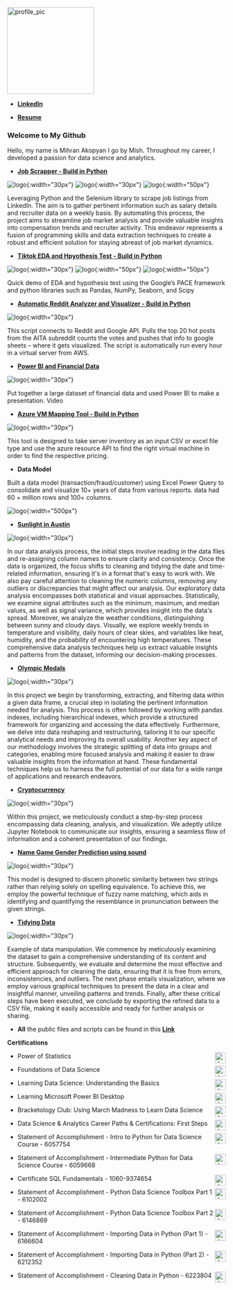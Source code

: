 ﻿<img src="https://avatars.githubusercontent.com/u/5179732?s=96&v=4" alt="profile_pic" width="200"/>

- **[LinkedIn](https://www.linkedin.com/in/mish-akopyan/)**

- **[Resume](https://docs.google.com/document/d/19D6ynIfyszZ5uhV3g0nkb-ZpJ55YDoHH5UkJfp3x9Bs/edit?usp=sharing)**


### Welcome to My Github

Hello, my name is Mihran Akopyan I go by Mish. Throughout my career, I developed a passion for data science and analytics.


- **[Job Scrapper - Build in Python](https://github.com/imihran/portfolio/tree/master/Public%20Project%20Files/Scrapper%20App)** 

![logo](https://raw.githubusercontent.com/imihran/portfolio/master/Public%20Project%20Files/images/Selenium.png){:width="30px"}
![logo](https://raw.githubusercontent.com/imihran/portfolio/master/Public%20Project%20Files/images/Python.png){:width="30px"}
![logo](https://raw.githubusercontent.com/imihran/portfolio/master/Public%20Project%20Files/images/Pandas.png){:width="50px"}


Leveraging Python and the Selenium library to scrape job listings from LinkedIn. The aim is to gather pertinent information such as salary details and recruiter data on a weekly basis. By automating this process, the project aims to streamline job market analysis and provide valuable insights into compensation trends and recruiter activity. This endeavor represents a fusion of programming skills and data extraction techniques to create a robust and efficient solution for staying abreast of job market dynamics.

- **[Tiktok EDA and Hpyothesis Test - Build in Python](https://github.com/imihran/portfolio/tree/master/Public%20Project%20Files/Tik%20Tok)** 

![logo](https://raw.githubusercontent.com/imihran/portfolio/master/Public%20Project%20Files/images/Python.png){:width="30px"}
![logo](https://raw.githubusercontent.com/imihran/portfolio/master/Public%20Project%20Files/images/Pandas.png){:width="50px"}
![logo](https://raw.githubusercontent.com/imihran/portfolio/master/Public%20Project%20Files/images/scipy.png){:width="50px"}

Quick demo of EDA and hypothesis test using the Google’s PACE framework and python libraries such as  Pandas, NumPy, Seaborn, and Scipy

- **[Automatic Reddit Analyzer and Visualizer - Build in Python](https://docs.google.com/spreadsheets/d/e/2PACX-1vSGATLkDaSs9x3OhYfOsgm8Xwic61eXyqG1NZ-Y40QHg4UZlk9L1XikWOVY0QGPi71KlRtVO_eUZUAE/pubchart?oid=1753950542&format=interactive)**

![logo](https://raw.githubusercontent.com/imihran/portfolio/master/Public%20Project%20Files/images/Python.png){:width="30px"}

This script connects to Reddit and Google API. Pulls the top 20 hot posts from the AITA subreddit counts the votes and pushes that info to google sheets – where it gets visualized. The script is automatically run every hour in a virtual server from AWS.

- **[Power BI and Financial Data ](https://youtu.be/NEpZe8PdqW8?list=PLyIglp94oFaoDm_jpBwIuLI7JBrdkQlGq)**

![logo](https://raw.githubusercontent.com/imihran/portfolio/master/Public%20Project%20Files/images/powerbi.png){:width="30px"}

Put together a large dataset of financial data and used Power BI to make a presentation. Video

- **[Azure VM Mapping Tool - Build in Python](https://github.com/imihran/portfolio/tree/master/Public%20Project%20Files/mapping-tool)**

![logo](https://raw.githubusercontent.com/imihran/portfolio/master/Public%20Project%20Files/images/Python.png){:width="30px"}

This tool is designed to take server inventory as an input CSV or excel file type and use the azure resource API to find the right virtual machine in order to find the respective pricing. 

- **Data Model**

Built a data model (transaction/fraud/customer) using Excel Power Query to consolidate and visualize 10+ years of data from various reports. data had 60 + million rows and 100+ columns.  

![logo](https://raw.githubusercontent.com/imihran/portfolio/master/Public%20Project%20Files/images/DataModel.png){:width="500px"}
 
- **[Sunlight in Austin](https://github.com/imihran/portfolio/blob/master/Public%20Project%20Files/Data%20shaping%20manipulating%20cleaning%20examples/Cleaning%20Data%20and%20Analysis%20-%20Sunlight%20in%20Austin.ipynb)**

![logo](https://raw.githubusercontent.com/imihran/portfolio/master/Public%20Project%20Files/images/Python.png){:width="30px"}

In our data analysis process, the initial steps involve reading in the data files and re-assigning column names to ensure clarity and consistency. Once the data is organized, the focus shifts to cleaning and tidying the date and time-related information, ensuring it's in a format that's easy to work with. We also pay careful attention to cleaning the numeric columns, removing any outliers or discrepancies that might affect our analysis. Our exploratory data analysis encompasses both statistical and visual approaches. Statistically, we examine signal attributes such as the minimum, maximum, and median values, as well as signal variance, which provides insight into the data's spread. Moreover, we analyze the weather conditions, distinguishing between sunny and cloudy days. Visually, we explore weekly trends in temperature and visibility, daily hours of clear skies, and variables like heat, humidity, and the probability of encountering high temperatures. These comprehensive data analysis techniques help us extract valuable insights and patterns from the dataset, informing our decision-making processes.
 
- **[ Olympic Medals](https://github.com/imihran/portfolio/blob/master/Public%20Project%20Files/Data%20shaping%20manipulating%20cleaning%20examples/Data%20Manipulation%20(Python)%20-%20Olympic%20Medals.ipynb)**

![logo](https://raw.githubusercontent.com/imihran/portfolio/master/Public%20Project%20Files/images/Python.png){:width="30px"}

In this project we begin by transforming, extracting, and filtering data within a given data frame, a crucial step in isolating the pertinent information needed for analysis. This process is often followed by working with pandas indexes, including hierarchical indexes, which provide a structured framework for organizing and accessing the data effectively. Furthermore, we delve into data reshaping and restructuring, tailoring it to our specific analytical needs and improving its overall usability. Another key aspect of our methodology involves the strategic splitting of data into groups and categories, enabling more focused analysis and making it easier to draw valuable insights from the information at hand. These fundamental techniques help us to harness the full potential of our data for a wide range of applications and research endeavors.
 
- **[Cryptocurrency](https://github.com/imihran/portfolio/blob/master/Public%20Project%20Files/Data%20shaping%20manipulating%20cleaning%20examples/Exploring%20the%20Bitcoin%20Cryptocurrency%20Market.ipynb)**

![logo](https://raw.githubusercontent.com/imihran/portfolio/master/Public%20Project%20Files/images/Python.png){:width="30px"}
 
Within this project, we meticulously conduct a step-by-step process encompassing data cleaning, analysis, and visualization. We adeptly utilize Jupyter Notebook to communicate our insights, ensuring a seamless flow of information and a coherent presentation of our findings.

- **[Name Game Gender Prediction using sound](https://github.com/imihran/portfolio/blob/master/Public%20Project%20Files/Data%20shaping%20manipulating%20cleaning%20examples/Name%20Game_%20Gender%20Prediction%20using%20Sound.ipynb)**

![logo](https://raw.githubusercontent.com/imihran/portfolio/master/Public%20Project%20Files/images/Python.png){:width="30px"}

This model is designed to discern phonetic similarity between two strings rather than relying solely on spelling equivalence. To achieve this, we employ the powerful technique of fuzzy name matching, which aids in identifying and quantifying the resemblance in pronunciation between the given strings.
 
- **[Tidying Data](https://github.com/imihran/portfolio/blob/master/Public%20Project%20Files/Data%20shaping%20manipulating%20cleaning%20examples/Tidying%20Data%20-%20Life%20exepctancy.ipynb)**

![logo](https://raw.githubusercontent.com/imihran/portfolio/master/Public%20Project%20Files/images/Python.png){:width="30px"}

Example of data manipulation. We commence by meticulously examining the dataset to gain a comprehensive understanding of its content and structure. Subsequently, we evaluate and determine the most effective and efficient approach for cleaning the data, ensuring that it is free from errors, inconsistencies, and outliers. The next phase entails visualization, where we employ various graphical techniques to present the data in a clear and insightful manner, unveiling patterns and trends. Finally, after these critical steps have been executed, we conclude by exporting the refined data to a CSV file, making it easily accessible and ready for further analysis or sharing.

- **All** the public files and scripts can be found in this **[Link](https://github.com/imihran/portfolio/tree/master/Public%20Project%20Files)**

**Certifications** 
   - <img style="float: right" src="https://lh3.googleusercontent.com/COxitqgJr1sJnIDe8-jiKhxDx1FrYbtRHKJ9z_hELisAlapwE9LUPh6fcXIfb5vwpbMl4xl9H9TRFPc5NOO8Sb3VSgIBrfRYvW6cUA" alt="drawing" width="25"/> Power of Statistics
      
   - <img style="float: right" src="https://lh3.googleusercontent.com/COxitqgJr1sJnIDe8-jiKhxDx1FrYbtRHKJ9z_hELisAlapwE9LUPh6fcXIfb5vwpbMl4xl9H9TRFPc5NOO8Sb3VSgIBrfRYvW6cUA" alt="drawing" width="25"/> Foundations of Data Science  
   
   - <img style="float: right"  src="https://upload.wikimedia.org/wikipedia/commons/8/81/LinkedIn_icon.svg" alt="drawing" width="25"/> Learning Data Science: Understanding the Basics 

   - <img style="float: right"  src="https://upload.wikimedia.org/wikipedia/commons/8/81/LinkedIn_icon.svg" alt="drawing" width="25"/> Learning Microsoft Power BI Desktop  
   
   - <img style="float: right"  src="https://upload.wikimedia.org/wikipedia/commons/8/81/LinkedIn_icon.svg" alt="drawing" width="25"/> Bracketology Club: Using March Madness to Learn Data Science
   
   - <img style="float: right"  src="https://upload.wikimedia.org/wikipedia/commons/8/81/LinkedIn_icon.svg" alt="drawing" width="25"/> Data Science & Analytics Career Paths & Certifications: First Steps  
   
   - <img style="float: right"  src="https://images.crunchbase.com/image/upload/c_lpad,h_170,w_170,f_auto,b_white,q_auto:eco,dpr_1/hq30ze9287y9ztkmcdhy" alt="drawing" width="25"/> Statement of Accomplishment - Intro to Python for Data Science Course - 6057754
   
   - <img style="float: right"  src="https://images.crunchbase.com/image/upload/c_lpad,h_170,w_170,f_auto,b_white,q_auto:eco,dpr_1/hq30ze9287y9ztkmcdhy" alt="drawing" width="25"/> Statement of Accomplishment - Intermediate Python for Data Science Course - 6059668
   
   - <img style="float: right"  src="https://yt3.googleusercontent.com/QF2XZE3XOAxYOuOHUpg7EKGa1BKglFnBL4gbEIhCR7fzifH38rvStQdIL7vOX0mLRTabmrBaWB8=s176-c-k-c0x00ffffff-no-rj" alt="drawing" width="25"/> Certificate SQL Fundamentals - 1060-9374654
   
   - <img style="float: right"  src="https://images.crunchbase.com/image/upload/c_lpad,h_170,w_170,f_auto,b_white,q_auto:eco,dpr_1/hq30ze9287y9ztkmcdhy" alt="drawing" width="25"/> Statement of Accomplishment - Python Data Science Toolbox Part 1 - 6102002
   
   - <img style="float: right"  src="https://images.crunchbase.com/image/upload/c_lpad,h_170,w_170,f_auto,b_white,q_auto:eco,dpr_1/hq30ze9287y9ztkmcdhy" alt="drawing" width="25"/> Statement of Accomplishment - Python Data Science Toolbox Part 2 - 6146869
   
   - <img style="float: right"  src="https://images.crunchbase.com/image/upload/c_lpad,h_170,w_170,f_auto,b_white,q_auto:eco,dpr_1/hq30ze9287y9ztkmcdhy" alt="drawing" width="25"/> Statement of Accomplishment - Importing Data in Python (Part 1) - 6166604
   
   - <img style="float: right"  src="https://images.crunchbase.com/image/upload/c_lpad,h_170,w_170,f_auto,b_white,q_auto:eco,dpr_1/hq30ze9287y9ztkmcdhy" alt="drawing" width="25"/> Statement of Accomplishment - Importing Data in Python (Part 2) - 6212352
   
   - <img style="float: right"  src="https://images.crunchbase.com/image/upload/c_lpad,h_170,w_170,f_auto,b_white,q_auto:eco,dpr_1/hq30ze9287y9ztkmcdhy" alt="drawing" width="25"/> Statement of Accomplishment - Cleaning Data in Python - 6223804
